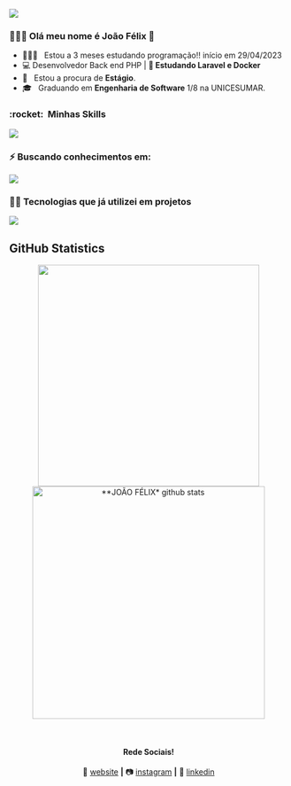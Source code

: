 ![](https://komarev.com/ghpvc/?username=joaofelixss&color=006bed)

<h3> 👨🏽‍🦱 Olá meu nome é João Félix 👋 </h3>

- 🧑🏽‍💻 &nbsp; Estou a 3 meses estudando programação!! início em 29/04/2023
- 💻 Desenvolvedor Back end PHP | **🌱 Estudando Laravel e Docker**
- 💼 &nbsp; Estou a procura de **Estágio**.
- 🎓 &nbsp; Graduando em **Engenharia de Software** 1/8 na UNICESUMAR.

<h3> :rocket: &nbsp;Minhas Skills </h3>

<p align="start">
  <a href="https://skillicons.dev">
    <img src="https://skillicons.dev/icons?i=laravel,php,docker,mysql,bootstrap,git,html,css,figma,vscode" />
  </a>
</p>

<h3> ⚡&nbsp;Buscando conhecimentos em:</h3>

<p align="start">
  <a href="https://skillicons.dev">
    <img src="https://skillicons.dev/icons?i=laravel,docker"/>
  </a>
</p>

<h3> 🧑‍💻&nbsp;Tecnologias que já utilizei em projetos</h3>

<p align="start">
  <a href="https://skillicons.dev">
    <img src="https://skillicons.dev/icons?i=js,react,vite,postgres,tailwind"/>
  </a>
</p>

## **GitHub Statistics**

<div align="center">
<a href="https://github.com/joaofelixss">
  <img align="center" src="https://github-readme-stats.vercel.app/api/top-langs/?username=joaofelixss&langs_count=7&theme=dark&hide_langs_below=1&layout=compact"  heigth="160em" width="400px"/>
</a>

<a href="https://github.com/joaofelixss">
 <img align="center" src="https://github-readme-stats.vercel.app/api?username=joaofelixss&show_icons=true&theme=dark&line_height=33&count_private=true" alt="**JOÃO FÉLIX* github stats" heigth="160em" width="420px"/>
</a>

[website]: https://joaofelixss.github.io/
[instagram]: https://www.instagram.com/joaofelix.dev/
[linkedin]: https://www.linkedin.com/in/joaofelixss/
<br>

#### Rede Sociais!

🏡 [website][website] **|** 
📷 [instagram][instagram] **|** 
👔 [linkedin][linkedin]
